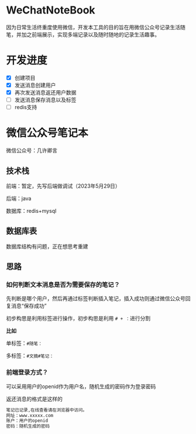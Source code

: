 # WeChatNoteBook
因为日常生活终重度使用微信，开发本工具的目的旨在用微信公众号记录生活随笔，并加之前端展示，实现多端记录以及随时随地的记录生活趣事。
# 开发进度
- [x] 创建项目
- [x] 发送消息创建用户
- [x] 再次发送消息返还用户数据
- [ ] 发送消息保存消息以及标签
- [ ] redis支持

# 微信公众号笔记本
微信公众号：几许卿言
## 技术栈

前端：暂定，先写后端做调试（2023年5月29日）

后端：java

数据库：redis+mysql

## 数据库表
数据库结构有问题，正在想思考重建

## 思路

### 如何判断文本消息是否为需要保存的笔记？

先判断是哪个用户，然后再通过标签判断插入笔记，插入成功则通过微信公众号回复消息“保存成功”

初步构思是利用标签进行操作，初步构思是利用 `# + ：`进行分割

**比如**

单标签：`#随笔：`

多标签：`#文摘#笔记：`

### 前端登录方式？

可以采用用户的openid作为用户名，随机生成的密码作为登录密码

返还消息的格式是这样的

```txt
笔记已记录,在线查看请在浏览器中访问。
网址：www.xxxxx.com
账户：用户的openid
密码：随机生成的密码
```

